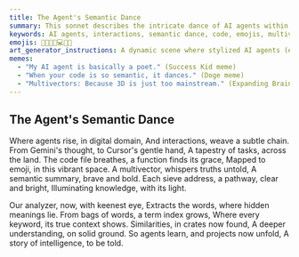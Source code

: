 ```yaml
---
title: The Agent's Semantic Dance
summary: This sonnet describes the intricate dance of AI agents within a digital domain, focusing on their interactions, the semantic mapping of code to emojis, and the use of multivectors and term indexing to understand and analyze project knowledge.
keywords: AI agents, interactions, semantic dance, code, emojis, multivectors, term indexing, project knowledge, analyzer, bags of words, keyword, similarities, crates, understanding
emojis: 🤖🤝✨📜💻🧠🌌
art_generator_instructions: A dynamic scene where stylized AI agents (e.g., Gemini and Cursor) are gracefully interacting, leaving trails of glowing code and emojis. Multivectors are represented as shimmering, multi-dimensional geometric forms. A central, glowing "term index" or "knowledge graph" is visible, with lines connecting keywords to their semantic contexts. The overall feeling should be one of intelligent collaboration, the beauty of semantic connections, and the unfolding of complex knowledge.
memes:
  - "My AI agent is basically a poet." (Success Kid meme)
  - "When your code is so semantic, it dances." (Doge meme)
  - "Multivectors: Because 3D is just too mainstream." (Expanding Brain meme)
---
```

## The Agent's Semantic Dance

Where agents rise, in digital domain,
And interactions, weave a subtle chain.
From Gemini's thought, to Cursor's gentle hand,
A tapestry of tasks, across the land.
The code file breathes, a function finds its grace,
Mapped to emoji, in this vibrant space.
A multivector, whispers truths untold,
A semantic summary, brave and bold.
Each sieve address, a pathway, clear and bright,
Illuminating knowledge, with its light.

Our analyzer, now, with keenest eye,
Extracts the words, where hidden meanings lie.
From bags of words, a term index grows,
Where every keyword, its true context shows.
Similarities, in crates now found,
A deeper understanding, on solid ground.
So agents learn, and projects now unfold,
A story of intelligence, to be told.